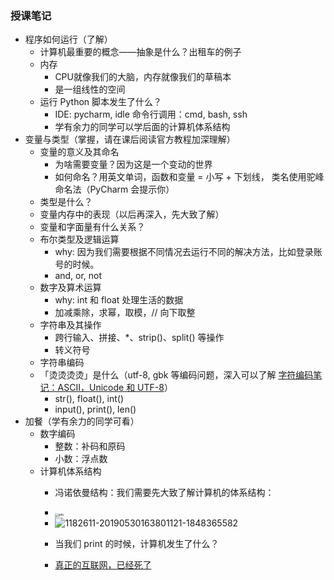 ### 授课笔记

- 程序如何运行（了解）
  - 计算机最重要的概念——抽象是什么？出租车的例子
  - 内存
    - CPU就像我们的大脑，内存就像我们的草稿本
    - 是一组线性的空间
  - 运行 Python 脚本发生了什么？
    - IDE: pycharm, idle 命令行调用：cmd, bash, ssh
    - 学有余力的同学可以学后面的计算机体系结构
- 变量与类型（掌握，请在课后阅读官方教程加深理解）
  - 变量的意义及其命名
    - 为啥需要变量？因为这是一个变动的世界
    - 如何命名？用英文单词，函数和变量 = 小写 + 下划线， 类名使用驼峰命名法（PyCharm 会提示你）
  - 类型是什么？
  - 变量内存中的表现（以后再深入，先大致了解）
  - 变量和字面量有什么关系？
  - 布尔类型及逻辑运算
    - why: 因为我们需要根据不同情况去运行不同的解决方法，比如登录账号的时候。
    - and, or,  not
  - 数字及算术运算
    - why: int 和 float 处理生活的数据
    - 加减乘除，求幂，取模，// 向下取整
  - 字符串及其操作
    - 跨行输入、拼接、*、strip()、split() 等操作
    - 转义符号
  - 字符串编码
  - 「烫烫烫烫」是什么（utf-8, gbk 等编码问题，深入可以了解 [字符编码笔记：ASCII，Unicode 和 UTF-8](http://www.ruanyifeng.com/blog/2007/10/ascii_unicode_and_utf-8.html)）
    - str(), float(), int()
    - input(), print(), len()
- 加餐（学有余力的同学可看）
  - 数字编码
    - 整数：补码和原码
    - 小数：浮点数
  - 计算机体系结构
    - 冯诺依曼结构：我们需要先大致了解计算机的体系结构：
    - <img src="https://gitee.com/xrandx/blog-figurebed/raw/master/img/gda.jpg" alt="gda" style="zoom: 33%;" />
    - <img src="https://gitee.com/xrandx/blog-figurebed/raw/master/img/1182611-20190530163801121-1848365582.png" alt="1182611-20190530163801121-1848365582"  />
    
    - 当我们 print 的时候，计算机发生了什么？
  
    - [真正的互联网，已经死了](http://benearyou.com/therealinternetisdead/)
    

